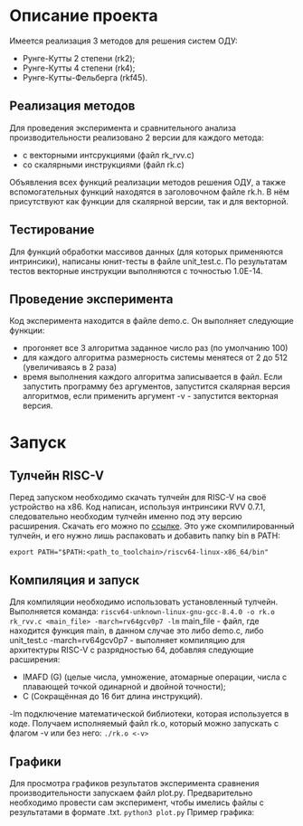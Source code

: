 # Описание проекта
Имеется реализация 3 методов для решения систем ОДУ:
 - Рунге-Кутты 2 степени (rk2);
 - Рунге-Кутты 4 степени (rk4);
 - Рунге-Кутты-Фельберга (rkf45).

## Реализация методов
Для проведения эксперимента и сравнительного анализа производительности реализовано 2 версии для каждого метода:
 - c векторными интсрукциями (файл rk_rvv.c)
 - со скалярными инструкциями (файл rk.c)

Объявления всех функций реализации методов решения ОДУ, а также вспомогательных функций находятся в заголовочном файле rk.h. В нём присутствуют как функции для скалярной версии, так и для векторной.

## Тестирование
Для функций обработки массивов данных (для которых применяются интринсики), написаны юнит-тесты в файле unit_test.c. По результатам тестов векторные инструкции выполняются с точностью 1.0E-14.


## Проведение эксперимента
Код эксперимента находится в файле demo.c. Он выполняет следующие функции:
- прогоняет все 3 алгоритма заданное число раз (по умолчанию 100)
- для каждого алгоритма размерность системы менятеся от 2 до 512 (увеличиваясь в 2 раза)
- время выполнения каждого алгоритма записывается в файл.
Если запустить программу без аргументов, запустится скалярная версия алгоритмов, если применить аргумент -v - запустится векторная версия.


# Запуск
## Тулчейн RISC-V
Перед запуском необходимо скачать тулчейн для RISC-V на своё устройство на x86. Код написан, используя интринсики RVV 0.7.1, следовательно необходим тулчейн именно под эту версию расширения. Скачать его можно по [ссылке](https://datashare.ed.ac.uk/bitstream/handle/10283/4835/Xuantie-riscv64-linux-x86_64-20210618.tar.gz?sequence=5&isAllowed=y). Это уже скомпилированный тулчейн, и его нужно лишь распаковать и добавить папку bin в PATH:

```export PATH="$PATH:<path_to_toolchain>/riscv64-linux-x86_64/bin"```

## Компиляция и запуск
Для компиляции необходимо использовать установленный тулчейн. Выполняется команда:
```riscv64-unknown-linux-gnu-gcc-8.4.0 -o rk.o rk_rvv.c <main_file> -march=rv64gcv0p7 -lm```
main_file - файл, где находится функция main, в данном случае это либо demo.c, либо unit_test.c
-march=rv64gcv0p7 - выполняет компиляцию для архитектуры RISC-V с разрядностью 64, добавляя следующие расширения:
- IMAFD (G) (целые числа, умножение, атомарные операции, числа с плавающей точкой одинарной и двойной точности);
- C (Сокращённая до 16 бит длина инструкций).

-lm подключение математической библиотеки, которая используется в коде.
Получаем исполняемый файл rk.o, который можно запускать с флагом -v или без него:
```./rk.o <-v>```

## Графики
Для просмотра графиков результатов эксперимента сравнения производительности запускаем файл plot.py. Предварительно необходимо провести сам эксперимент, чтобы имелись файлы с результатами в формате .txt.
```python3 plot.py```
Пример графика:




